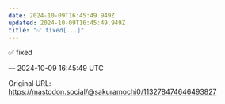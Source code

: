 ```yaml
---
date: 2024-10-09T16:45:49.949Z
updated: 2024-10-09T16:45:49.949Z
title: "✅️ fixed[...]"
---
```


<p>✅️ fixed</p>

&mdash; 2024-10-09 16:45:49 UTC

Original URL: https://mastodon.social/@sakuramochi0/113278474646493827
